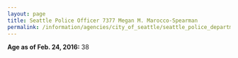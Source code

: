```yaml
---
layout: page
title: Seattle Police Officer 7377 Megan M. Marocco-Spearman
permalink: /information/agencies/city_of_seattle/seattle_police_department/copbook/7377/
---
```


**Age as of Feb. 24, 2016:** 38
